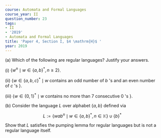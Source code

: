 ```yaml
---
course: Automata and Formal Languages
course_year: II
question_number: 23
tags:
- II
- '2019'
- Automata and Formal Languages
title: 'Paper 4, Section I, $4 \mathrm{H}$ '
year: 2019
---
```




(a) Which of the following are regular languages? Justify your answers.

(i) $\left\{w^{n} \mid w \in\{a, b\}^{*}, n \geqslant 2\right\}$.

(ii) $\left\{w \in\{a, b, c\}^{*} \mid w\right.$ contains an odd number of $b$ 's and an even number of $c$ 's $\}$.

(iii) $\left\{w \in\{0,1\}^{*} \mid w\right.$ contains no more than 7 consecutive 0 's $\}$.

(b) Consider the language $L$ over alphabet $\{a, b\}$ defined via

$$L:=\left\{w a b^{n} \mid w \in\{a, b\}^{*}, n \in \mathbb{K}\right\} \cup\{b\}^{*}$$

Show that $L$ satisfies the pumping lemma for regular languages but is not a regular language itself.
